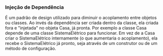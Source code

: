 ### Injeção de Dependência

É um padrão de design utilizado para diminuir o acoplamento entre objetos ou classes. Ao invés da dependência ser criada dentro da classe, ela criada fora e "injetada" no objeta Casa, já pronta.
Por exemplo a classe Casa depende de uma classe SistemaElétrico para funcionar. Em vez de a Casa criar o SistemaElétrico internamente (o que aumentaria o acoplamento), ela recebe o SistemaElétrico já pronto, seja através de um construtor ou de um método de configuração.